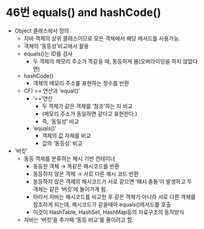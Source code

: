 # 46번 equals() and hashCode()



- Object 클래스에서 정의
  - 자바 객체의 상위 클래스이므로 모든 객체에서 해당 메서드를 사용가능.
  - 객체의 ‘동등성’비교에서 활용
  - equals()는 ID를 검사
    - 두 객체의 메모리 주소가 똑같을 때,  동등하게 봄(오버라이딩을 하지 않았다면)
  - hashCode()
    - 객체의 메모리 주소를 표현하는 정수를 반환
  - CF) == 연산과 ‘equal()’
    - ‘==’연산
      - 두 객체가 같은 객체를 ‘참조’하는 지 비교
      - (메모리 주소가 동일하면 같다고 표현한다.)
      - 즉, ‘동일성’ 비교
    - ‘equals()’
      - 객체의 값 자체를 비교
      - 값의 ‘동등성’ 비교
- ‘버킷’
  - 동등 객체를 분류하는 해시 기반 컨테이너
    - 동등한 객체 → 똑같은 해시코드를 반환
    - 동등하지 않은 객체 → 서로 다른 해시 코드 반환
    - 동등하지 않은 객체의 해시코드가 서로 같으면 ‘해시 충돌’이 발생하고 두 객체는 같은 ‘버킷’에 들어가게 됨.
    - 따라서 자바는 해시코드를 비교한 후 같은 객체가 아니라 서로 다른 객체를 참조하게 되는데, 해시코드가 같을때마  equals()메서드를 호출
    - 이것이 HashTable, HashSet, HashMap등의 자료구조의 동작방식
  - 자바는 ‘버킷’을 추가해 ‘동등 비교’를 줄이려고 함.